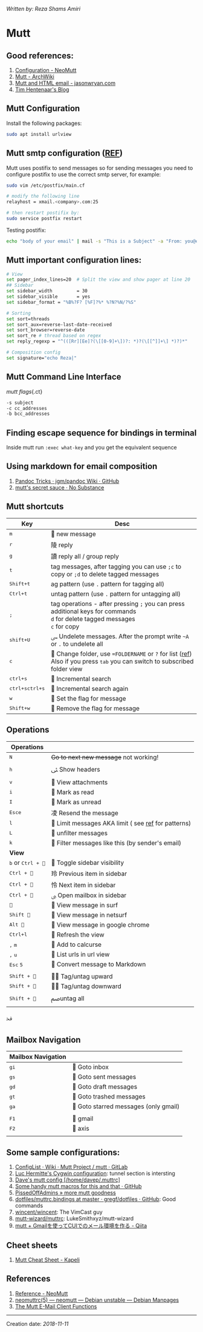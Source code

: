 _Written by: Reza Shams Amiri_

# Mutt
## Good references:
1. [Configuration - NeoMutt](https://neomutt.org/guide/configuration.html)
1. [Mutt - ArchWiki][MA]
1. [Mutt and HTML email - jasonwryan.com][MAHEJC]
2. [Tim Hentenaar's Blog][THSB]

## Mutt Configuration
Install the following packages:

``` sh
sudo apt install urlview 
```
## Mutt smtp configuration ([REF][CPTSMUAESS])
Mutt uses postifix to send messages so for sending messages you need to configure postifix to use the correct smtp server, for example:

``` sh
sudo vim /etc/postfix/main.cf

# modify the following line
relayhost = xmail.<company>.com:25

# then restart postifix by:
sudo service postfix restart
```

Testing postifix:   

``` sh
echo "body of your email" | mail -s "This is a Subject" -a "From: you@example.com" recipient@elsewhere.com
```

## Mutt important configuration lines:

``` sh
# View
set pager_index_lines=20  # Split the view and show pager at line 20
## Sidebar
set sidebar_width         = 30
set sidebar_visible       = yes
set sidebar_format = "%B%?F? [%F]?%* %?N?%N/?%S" 

# Sorting
set sort=threads
set sort_aux=reverse-last-date-received
set sort_browser=reverse-date
set sort_re # thread based on regex
set reply_regexp = "^(([Rr][Ee]?(\[[0-9]+\])?: *)?(\[[^]]+\] *)?)*"

# Composition config
set signature="echo Reza|"  

```
## Mutt Command Line Interface

_mutt flags_{.ct}

``` sh
-s subject
-c cc_addresses
-b bcc_addresses
```

## Finding escape sequence for bindings in terminal
Inside mutt run `:exec what-key` and you get the equivalent sequence

## Using markdown for email composition

1. [Pandoc Tricks · jgm/pandoc Wiki · GitHub][PTJPWG]
2. [ mutt's secret sauce · No Substance ][MSSSNS]

## Mutt shortcuts

| Key | Desc |
| --- | ---- |
| <kbd>m</kbd> |  new message |
| <kbd>r</kbd> | 陵 reply |
| <kbd>g</kbd> | 讀 reply all / group reply |
| <kbd>t</kbd> | tag messages, after tagging you can use `;c` to copy or `;d` to delete tagged messages |
| <kbd>Shift+t</kbd> | ag pattern (use `.` pattern for tagging all) |
| <kbd>Ctrl+t</kbd> | untag pattern (use `.` pattern for untagging all) |
| <kbd>;</kbd> | tag operations - after pressing `;` you can press additional keys for commands<BR>`d` for delete tagged messages<BR>`c` for copy |
| <kbd>shift+U</kbd> |ﴗ Undelete messages. After the prompt write `~A` or `.` to undelete all |
| <kbd>c</kbd> |  Change folder, use `=FOLDERNAME` or `?` for list ([ref][RMIOF])<BR>Also if you press <kbd>tab</kbd> you can switch to subscribed folder view |
| <kbd>ctrl+s</kbd> |  Incremental search |
| <kbd>ctrl+s</kbd><kbd>ctrl+s</kbd> |  Incremental search again |
| <kbd>w</kbd> |  Set the flag for message |
| <kbd>Shift+w</kbd> |  Remove the flag for message |

## Operations
| **Operations** |  |
|----------------|--|
| <kbd>N</kbd> | ~~Go to next new message~~ not working! |
| <kbd>h</kbd> | ﯺ Show headers |
| <kbd>v</kbd> |  View attachments |
| <kbd>i</kbd> |  Mark as read |
| <kbd>I</kbd> |  Mark as unread |
| <kbd>Esc</kbd><kbd>e</kbd> | 凌 Resend the message |
| <kbd>l</kbd> |  Limit messages AKA limit ( see [ref][TMEMC] for patterns) |
| <kbd>L</kbd> |  unfilter messages |
| <kbd>k</kbd> |  Filter messages like this (by sender's email) |
| **View** |  |
| <kbd>b</kbd> or <kbd>Ctrl + </kbd> |  Toggle sidebar visibility |
| <kbd>Ctrl + </kbd> | 玲 Previous item in sidebar |
| <kbd>Ctrl + </kbd> | 怜 Next item in sidebar |
| <kbd>Ctrl + </kbd> | ﱮ Open mailbox in sidebar |
| <kbd></kbd> |  View message in surf|
| <kbd>Shift </kbd> |  View message in netsurf|
| <kbd>Alt </kbd> |  View message in google chrome |
| <kbd>Ctrl+l</kbd> |  Refresh the view |
| <kbd>,</kbd> <kbd>m</kbd> |  Add to calcurse |
| <kbd>,</kbd> <kbd>u</kbd> |  List urls in url view |
| <kbd>Esc</kbd> <kbd>5</kbd> |  Convert message to Markdown |
| | |
| <kbd>Shift + </kbd> |  Tag/untag upward|
| <kbd>Shift + </kbd> |  Tag/untag downward |
| <kbd>Shift + </kbd> | ﰡuntag all |
ﳀ
## Mailbox Navigation
| **Mailbox Navigation** |  |
|----------------|--|
| <kbd>g</kbd><kbd>i</kbd> |  Goto inbox |
| <kbd>g</kbd><kbd>s</kbd> |  Goto sent messages |
| <kbd>g</kbd><kbd>d</kbd> |  Goto draft messages |
| <kbd>g</kbd><kbd>t</kbd> |  Goto trashed messages |
| <kbd>g</kbd><kbd>a</kbd> | ﯍ Goto starred messages (only gmail)|
|  |  |
| <kbd>F1</kbd> |  gmail |
| <kbd>F2</kbd> |  axis |
|  |  |


## Some sample configurations:
1. [ConfigList · Wiki · Mutt Project / mutt · GitLab][CWMPMG]
1. [Luc Hermitte's Cygwin configuration][LHSCC]: tunnel section is intersting
1. [Dave's mutt config [/home/davep/.muttrc]][DSMCHDM]
1. [Some handy mutt macros for this and that · GitHub][SHMMFTATG]
1. [PissedOffAdmins  » more mutt goodness][PMMG]
1. [dotfiles/muttrc.bindings at master · gregf/dotfiles · GitHub][DMBAMGDG]: Good commands
1. [wincent/wincent][WRDFMAMWWG]: The VimCast guy
1. [mutt-wizard/muttrc][MWMAMLMWG]: LukeSmithxyz/mutt-wizard
1. [mutt + Gmailを使ってCUIでのメール環境を作る - Qiita][MGQ]

## Cheet sheets
1. [Mutt Cheat Sheet - Kapeli][MCSK]

## References
1. [Reference - NeoMutt][RN]
1. [neomuttrc(5) — neomutt — Debian unstable — Debian Manpages][N5NDUDM]
2. [The Mutt E-Mail Client Functions][TMEMC]

- - -

Creation date: _2018-11-11_

[CPTSMUAESS]: https://www.linode.com/docs/email/postfix/postfix-smtp-debian7/
[LHSCC]: http://hermitte.free.fr/cygwin/#Mutt
[CWMPMG]: https://gitlab.com/muttmua/mutt/wikis/ConfigList
[RMIOF]: http://therandymon.com/woodnotes/mutt/node15.html
[MA]: https://wiki.archlinux.org/index.php/mutt
[MAHEJC]: http://jasonwryan.com/blog/2012/05/12/mutt/
[DSMCHDM]: http://www.davep.org/mutt/muttrc/
[SHMMFTATG]: https://gist.github.com/pdxmph/cfc4dd675184c06e405e
[THSB]: http://hentenaar.com/keeping-track-of-meetings-with-mutt-calcurse
[PMMG]: http://pissedoffadmins.com/general/more-mutt-goodness.html
[DMBAMGDG]: https://github.com/gregf/dotfiles/blob/master/mutt/muttrc.bindings
[PTJPWG]: https://github.com/jgm/pandoc/wiki/Pandoc-Tricks
[MCSK]: https://kapeli.com/cheat_sheets/Mutt.docset/Contents/Resources/Documents/index
[WRDFMAMWWG]: https://github.com/wincent/wincent/tree/master/roles/dotfiles/files/.mutt
[MWMAMLMWG]: https://github.com/LukeSmithxyz/mutt-wizard/blob/master/muttrc
[MGQ]: https://qiita.com/iorionda/items/c48355770ae689ca1896
[MSSSNS]: http://nosubstance.me/post/mutt-secret-sauce/
[TMEMC]: http://www.mutt.org/doc/manual/#patterns
[N5NDUDM]: https://manpages.debian.org/unstable/neomutt/neomuttrc.5.en.html
[RN]: https://neomutt.org/guide/reference#4-1-%C2%A0generic-menu
[TMEMC]: https://muttmua.gitlab.io/mutt/manual-dev.html#functions